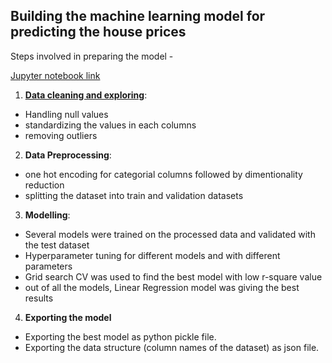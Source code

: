 ## Building the machine learning model for predicting the house prices

Steps involved in preparing the model - 

[Jupyter notebook link](House_price_prediction.ipynb)

1. **[Data cleaning and exploring](https://render.githubusercontent.com/view/ipynb?commit=5e65f63db804d7f3f6d75e4e6005f473b73091a6&enc_url=68747470733a2f2f7261772e67697468756275736572636f6e74656e742e636f6d2f6b617679616a656574626f72612f486f7573655f50726963655f50726564696374696f6e5f42656e67616c7572752f356536356636336462383034643766336636643735653465363030356634373362373330393161362f6d6f64656c2f486f7573655f70726963655f70726564696374696f6e2e6970796e62&nwo=kavyajeetbora%2FHouse_Price_Prediction_Bengaluru&path=model%2FHouse_price_prediction.ipynb&repository_id=264215777&repository_type=Repository#2.-Data-Cleaning-and-Exploring)**:
- Handling null values
- standardizing the values in each columns
- removing outliers


2. **Data Preprocessing**:
- one hot encoding for categorial columns followed by dimentionality reduction 
- splitting the dataset into train and validation datasets

3. **Modelling**:
- Several models were trained on the processed data and validated with the test dataset
- Hyperparameter tuning for different models and with different parameters 
- Grid search CV was used to find the best model with low r-square value  
- out of all the models, Linear Regression model was giving the best results

4. **Exporting the model**
- Exporting the best model as python pickle file.
- Exporting the data structure (column names of the dataset) as json file.
 
